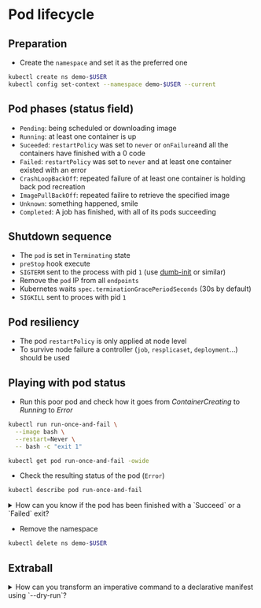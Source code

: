 # Pod lifecycle


## Preparation

* Create the `namespace` and set it as the preferred one

```bash
kubectl create ns demo-$USER
kubectl config set-context --namespace demo-$USER --current
```

## Pod phases (status field)

* `Pending`: being scheduled or downloading image
* `Running`: at least one container is up
* `Suceeded`: `restartPolicy` was set to `never` or `onFailure`and all the containers have finished with a 0 code
* `Failed`: `restartPolicy` was set to `never` and at least one container existed with an error
* `CrashLoopBackOff`: repeated failure of at least one container is holding back pod recreation
* `ImagePullBackOff`: repeated failire to retrieve the specified image
* `Unknown`: something happened, smile
* `Completed`: A job has finished, with all of its pods succeeding

## Shutdown sequence

* The `pod` is set in `Terminating` state
* `preStop` hook execute
* `SIGTERM` sent to the process with pid `1` (use [dumb-init](https://github.com/Yelp/dumb-init) or similar)
* Remove the `pod` IP from all `endpoints`
* Kubernetes waits `spec.terminationGracePeriodSeconds` (30s by default)
* `SIGKILL` sent to proces with pid `1`

## Pod resiliency

* The pod `restartPolicy` is only applied at node level
* To survive node failure a controller (`job`, `resplicaset`, `deployment`...) should be used

## Playing with pod status

* Run this poor pod and check how it goes from *ContainerCreating* to *Running* to *Error*

```bash
kubectl run run-once-and-fail \
  --image bash \
  --restart=Never \
  -- bash -c "exit 1"

kubectl get pod run-once-and-fail -owide
```

* Check the resulting status of the pod (`Error`)

```bash
kubectl describe pod run-once-and-fail
```

<details>
<summary>
How can you know if the pod has been finished with a `Succeed` or a `Failed` exit?
</summary>

```bash
kubectl get pod run-once-and-fail -o json | jq .status.containerStatuses[].state
```
</details>

* Remove the namespace

```bash
kubectl delete ns demo-$USER
```


## Extraball

<details>
<summary>
How can you transform an imperative command to a declarative manifest using `--dry-run`?
</summary>

```bash
kubectl run example-of-pod \
  --image=busybox \
  --restart=Never \
  -n demo-$USER \
  --dry-run=client \
  -oyaml \
  -- sh -c "exit 1" 
```
</details>

